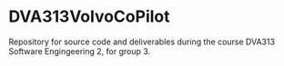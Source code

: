 # DVA313VolvoCoPilot
Repository for source code and deliverables during the course DVA313 Software Engingeering 2, for group 3.
